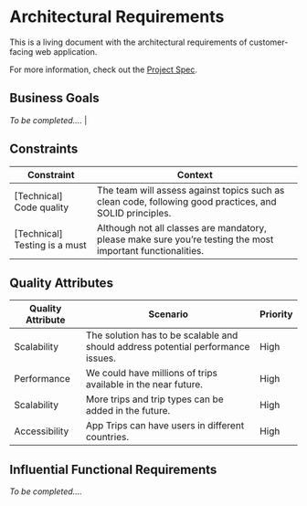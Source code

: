 # Architectural Requirements

This is a living document with the architectural requirements of customer-facing web application.

For more information, check out the [Project Spec](./spec.md).

## Business Goals

_To be completed...._ |

## Constraints

| Constraint                    | Context                                                                                                     |
| ----------------------------- | ----------------------------------------------------------------------------------------------------------- |
| [Technical] Code quality      | The team will assess against topics such as clean code, following good practices, and SOLID principles.     |
| [Technical] Testing is a must | Although not all classes are mandatory, please make sure you’re testing the most important functionalities. |

## Quality Attributes

| Quality Attribute | Scenario                                                                         | Priority |
| ----------------- | -------------------------------------------------------------------------------- | -------- |
| Scalability       | The solution has to be scalable and should address potential performance issues. | High     |
| Performance       | We could have millions of trips available in the near future.                    | High     |
| Scalability       | More trips and trip types can be added in the future.                            | High     |
| Accessibility     | App Trips can have users in different countries.                                 | High     |

## Influential Functional Requirements

_To be completed...._
